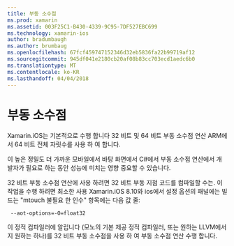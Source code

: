 ```yaml
---
title: 부동 소수점
ms.prod: xamarin
ms.assetid: 003F25C1-B430-4339-9C95-7DF527EBC699
ms.technology: xamarin-ios
author: bradumbaugh
ms.author: brumbaug
ms.openlocfilehash: 67fcf459747152346d32eb5836fa22b99719af12
ms.sourcegitcommit: 945df041e2180cb20af08b83cc703ecd1aedc6b0
ms.translationtype: MT
ms.contentlocale: ko-KR
ms.lasthandoff: 04/04/2018
---
```

# <a name="floating-point"></a>부동 소수점

Xamarin.iOS는 기본적으로 수행 합니다 32 비트 및 64 비트 부동 소수점 연산 ARM에서 64 비트 전체 자릿수를 사용 하 여 합니다.  

이 높은 정밀도 더 가까운 모바일에서 바탕 화면에서 C#에서 부동 소수점 연산에서 개발자가 필요로 하는 동안 성능에 미치는 영향 중요할 수 있습니다.

32 비트 부동 소수점 연산에 사용 하려면 32 비트 부동 지점 코드를 컴파일할 수는.  이 작업을 수행 하려면 최소한 사용 Xamarin.iOS 8.10와 ios에서 설정 옵션의 패널에는 빌드는 "mtouch 불필요 한 인수" 항목에는 다음 값 줄:

     --aot-options=-O=float32

이 정적 컴파일러에 알립니다 (모노의 기본 제공 정적 컴파일러, 또는 원하는 LLVM에서 지 원하는 하나)를 32 비트 부동 소수점을 사용 하 여 부동 소수점 연산 수행 합니다.
